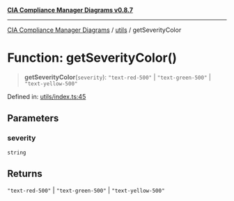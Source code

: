 [**CIA Compliance Manager Diagrams v0.8.7**](../../README.md)

***

[CIA Compliance Manager Diagrams](../../modules.md) / [utils](../README.md) / getSeverityColor

# Function: getSeverityColor()

> **getSeverityColor**(`severity`): `"text-red-500"` \| `"text-green-500"` \| `"text-yellow-500"`

Defined in: [utils/index.ts:45](https://github.com/Hack23/cia-compliance-manager/blob/c1b03266cad85c2f58531e3fd0aea147fa649ae0/src/utils/index.ts#L45)

## Parameters

### severity

`string`

## Returns

`"text-red-500"` \| `"text-green-500"` \| `"text-yellow-500"`
